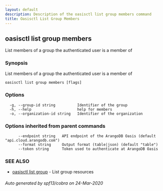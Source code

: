 ```yaml
---
layout: default
description: Description of the oasisctl list group members command
title: Oasisctl List Group Members
---
```

## oasisctl list group members

List members of a group the authenticated user is a member of

### Synopsis

List members of a group the authenticated user is a member of

```
oasisctl list group members [flags]
```

### Options

```
  -g, --group-id string          Identifier of the group
  -h, --help                     help for members
  -o, --organization-id string   Identifier of the organization
```

### Options inherited from parent commands

```
      --endpoint string   API endpoint of the ArangoDB Oasis (default "api.cloud.arangodb.com")
      --format string     Output format (table|json) (default "table")
      --token string      Token used to authenticate at ArangoDB Oasis
```

### SEE ALSO

* [oasisctl list group](oasisctl-list-group.md)	 - List group resources

###### Auto generated by spf13/cobra on 24-Mar-2020
